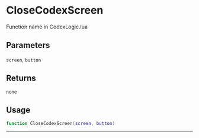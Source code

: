 # CloseCodexScreen
Function name in CodexLogic.lua
## Parameters
`screen`, `button`
## Returns
`none`
## Usage
```lua
function CloseCodexScreen(screen, button)
```
---
